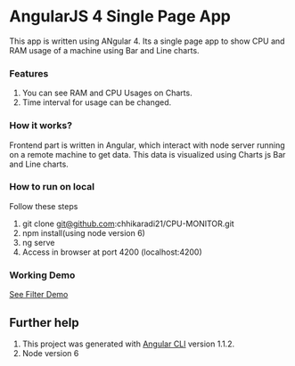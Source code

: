 # AngularJS 4 Single Page App
This app is written using ANgular 4. Its a single page app to show CPU and RAM usage of a machine using Bar and Line charts.

### Features
1. You can see RAM and CPU Usages on Charts.
2. Time interval for usage can be changed.

### How it works?
Frontend part is written in Angular, which interact with node server running on a remote machine to get data. This data is visualized using Charts js Bar and Line charts.

### How to run on local
Follow these steps
1. git clone git@github.com:chhikaradi21/CPU-MONITOR.git
3. npm install(using node version 6)
4. ng serve
5. Access in browser at port 4200 (localhost:4200)

### Working Demo
<a href="http://adityachhikara.me/cpu-monitorization?" target="_blank">See Filter Demo</a>



## Further help
1. This project was generated with [Angular CLI](https://github.com/angular/angular-cli) version 1.1.2.
2. Node version 6
